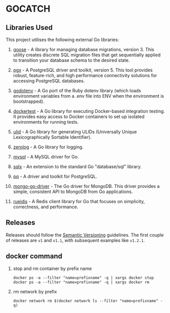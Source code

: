 # GOCATCH

[//]: # (This is a Go-based project developed to perform several database operations and migrations featuring an intuitive command line interface.)

## Libraries Used

This project utilises the following external Go libraries:

1. [goose](https://github.com/pressly/goose) - A library for managing database migrations, version 3. This utility creates discrete SQL migration files that get sequentially applied to transition your database schema to the desired state.

2. [pgx](https://github.com/jackc/pgx) - A PostgreSQL driver and toolkit, version 5. This tool provides robust, feature-rich, and high performance connectivity solutions for accessing PostgreSQL databases.

3. [godotenv](https://github.com/joho/godotenv) - A Go port of the Ruby dotenv library (which loads environment variables from a .env file into ENV when the environment is bootstrapped).

4. [dockertest](https://github.com/ory/dockertest) - A Go library for executing Docker-based integration testing. It provides easy access to Docker containers to set up isolated environments for running tests.

5. [ulid](https://github.com/oklog/ulid) - A Go library for generating ULIDs (Universally Unique Lexicographically Sortable Identifier).

6. [zerolog](https://github.com/rs/zerolog) - A Go library for logging.

7. [mysql](https://github.com/go-sql-driver/mysql) - A MySQL driver for Go.

8. [sqlx](https://github.com/jmoiron/sqlx) - An extension to the standard Go "database/sql" library.

9. [pq](https://github.com/lib/pq) - A driver and toolkit for PostgreSQL.

10. [mongo-go-driver](https://github.com/mongodb/mongo-go-driver) - The Go driver for MongoDB. This driver provides a simple, consistent API to MongoDB from Go applications.

11. [rueidis](https://github.com/redis/rueidis) - A Redis client library for Go that focuses on simplicity, correctness, and performance.
## Releases

Releases should follow the [Semantic Versioning](http://semver.org/) guidelines. The first couple of releases are `v1` and `v1.1`, with subsequent examples like `v1.2.1`.

## docker command
1. stop and rm container by prefix name
    ```
    docker ps -a --filter "name=prefixname" -q | xargs docker stop
    docker ps -a --filter "name=prefixname" -q | xargs docker rm
    ```
2. rm network by prefix
    ```
    docker network rm $(docker network ls --filter "name=prefixname" -q)
    ```
   
[//]: # (# Project Folders)

[//]: # ()
[//]: # (This project is organized into several directories, each containing a different aspect of the code base.)

[//]: # (## [gcommon]&#40;https://github.com/SyaibanAhmadRamadhan/gocatch/tree/main/gcommon&#41;)

[//]: # (This directory contains common utility functions that can be used throughout the project. It includes functionalities like:)

[//]: # ()
[//]: # (- [Ternary functions]&#40;https://github.com/SyaibanAhmadRamadhan/gocatch/blob/main/gcommon/ternary.go&#41;)

[//]: # (- [Panic related utilities]&#40;https://github.com/SyaibanAhmadRamadhan/gocatch/blob/main/gcommon/common.go&#41;)

[//]: # (- [Random string creation]&#40;https://github.com/SyaibanAhmadRamadhan/gocatch/blob/main/gcommon/random.go&#41;)

[//]: # ()
[//]: # (## [gcrypto]&#40;https://github.com/SyaibanAhmadRamadhan/gocatch/tree/main/gcrypto&#41;)

[//]: # ()
[//]: # (The `gcrypto` directory is home to all cryptographic related functions. It includes but not limited to:)

[//]: # ()
[//]: # (- [AES encryption and decryption]&#40;https://github.com/SyaibanAhmadRamadhan/gocatch/blob/main/gcrypto/aes.go&#41;)

[//]: # (- [HMAC hash generation]&#40;https://github.com/SyaibanAhmadRamadhan/gocatch/blob/main/gcrypto/hmac.go&#41;)

[//]: # (- [bcrypt for password hashing]&#40;https://github.com/SyaibanAhmadRamadhan/gocatch/blob/main/gcrypto/bcyrpt.go&#41;)

[//]: # ()
[//]: # (## [ginfra]&#40;https://github.com/SyaibanAhmadRamadhan/gocatch/tree/main/ginfra&#41;)

[//]: # ()
[//]: # (This directory contains the database-related functionalities of the project. It can be further divided into:)

[//]: # ()
[//]: # (- [gsql]&#40;https://github.com/SyaibanAhmadRamadhan/gocatch/tree/main/gdb/gsql&#41;: Contains functions related to SQL based databases. SQLx and PGX are majorly used here. and codegen for struct generation.)

[//]: # (- [gpostgre]&#40;https://github.com/SyaibanAhmadRamadhan/gocatch/tree/main/gdb/gsql/gpostgre&#41;: A dedicated directory for PostgreSQL related operations.)

[//]: # ()
[//]: # (## [gdir]&#40;https://github.com/SyaibanAhmadRamadhan/gocatch/tree/main/gdir&#41;)

[//]: # ()
[//]: # (The `gdir` directory contains functions related to:)

[//]: # ()
[//]: # (- Finding path from go module)

[//]: # (- Find go module & getting module name)

[//]: # ()
[//]: # (## [genv]&#40;https://github.com/SyaibanAhmadRamadhan/gocatch/tree/main/genv&#41;)

[//]: # ()
[//]: # (This directory is utilized for:)

[//]: # ()
[//]: # (- Initializing and handling .env variables)

[//]: # ()
[//]: # (## [glog]&#40;https://github.com/SyaibanAhmadRamadhan/gocatch/tree/main/glog&#41;)

[//]: # ()
[//]: # (Under this directory, you will find:)

[//]: # ()
[//]: # (- Canonical logging line utilities, predominantly using zerolog)

[//]: # ()
[//]: # (## [gmap]&#40;https://github.com/SyaibanAhmadRamadhan/gocatch/tree/main/gmap&#41;)

[//]: # ()
[//]: # (This directory simply contains:)

[//]: # ()
[//]: # (- Various map related utility functions)

[//]: # ()
[//]: # (## [gstr]&#40;https://github.com/SyaibanAhmadRamadhan/gocatch/tree/main/gstr&#41;)

[//]: # ()
[//]: # (Here you have:)

[//]: # ()
[//]: # (- Various string manipulation and handling functions)

[//]: # ()
[//]: # (## [gstruct]&#40;https://github.com/SyaibanAhmadRamadhan/gocatch/tree/main/gstruct&#41;)

[//]: # ()
[//]: # (It provides functionalities to:)

[//]: # ()
[//]: # (- Get struct tag values)

[//]: # (- Get struct field names)

[//]: # (- Get struct type)

[//]: # ()
[//]: # (## [gtime]&#40;https://github.com/SyaibanAhmadRamadhan/gocatch/tree/main/gtime&#41;)

[//]: # ()
[//]: # (This directory is dedicated to time related utilities:)

[//]: # ()
[//]: # (- Tracking execution time of a function)

[//]: # (- Formatting time duration from nanoseconds to days.)